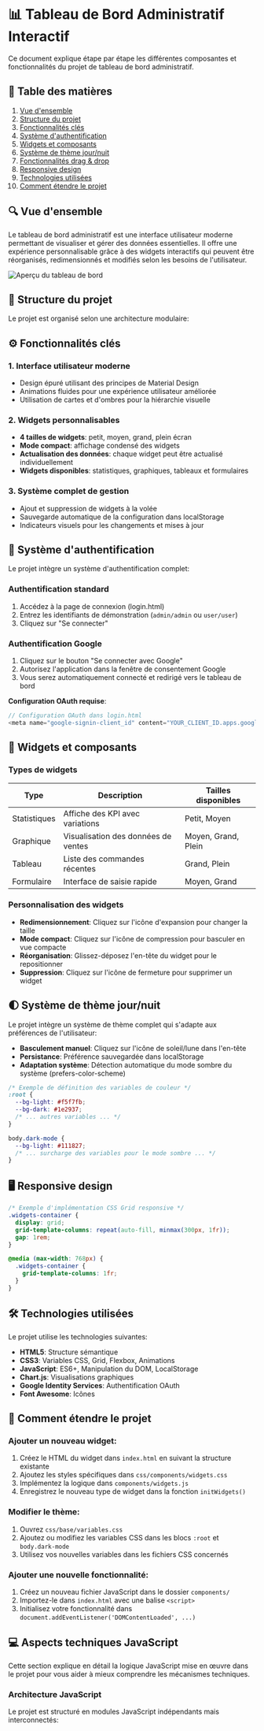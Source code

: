# 📊 Tableau de Bord Administratif Interactif

Ce document explique étape par étape les différentes composantes et fonctionnalités du projet de tableau de bord administratif.

## 📝 Table des matières

1. [Vue d'ensemble](#vue-densemble)
2. [Structure du projet](#structure-du-projet)
3. [Fonctionnalités clés](#fonctionnalités-clés)
4. [Système d'authentification](#système-dauthentification)
5. [Widgets et composants](#widgets-et-composants)
6. [Système de thème jour/nuit](#système-de-thème-journuit)
7. [Fonctionnalités drag & drop](#fonctionnalités-drag--drop)
8. [Responsive design](#responsive-design)
9. [Technologies utilisées](#technologies-utilisées)
10. [Comment étendre le projet](#comment-étendre-le-projet)

## 🔍 Vue d'ensemble

Le tableau de bord administratif est une interface utilisateur moderne permettant de visualiser et gérer des données essentielles. Il offre une expérience personnalisable grâce à des widgets interactifs qui peuvent être réorganisés, redimensionnés et modifiés selon les besoins de l'utilisateur.

![Aperçu du tableau de bord](https://via.placeholder.com/800x400?text=Aperçu+du+Tableau+de+Bord)

## 📁 Structure du projet

Le projet est organisé selon une architecture modulaire:

## ⚙️ Fonctionnalités clés

### 1. Interface utilisateur moderne
- Design épuré utilisant des principes de Material Design
- Animations fluides pour une expérience utilisateur améliorée
- Utilisation de cartes et d'ombres pour la hiérarchie visuelle

### 2. Widgets personnalisables
- **4 tailles de widgets**: petit, moyen, grand, plein écran
- **Mode compact**: affichage condensé des widgets
- **Actualisation des données**: chaque widget peut être actualisé individuellement
- **Widgets disponibles**: statistiques, graphiques, tableaux et formulaires

### 3. Système complet de gestion
- Ajout et suppression de widgets à la volée
- Sauvegarde automatique de la configuration dans localStorage
- Indicateurs visuels pour les changements et mises à jour

## 🔐 Système d'authentification

Le projet intègre un système d'authentification complet:

### Authentification standard
1. Accédez à la page de connexion (login.html)
2. Entrez les identifiants de démonstration (`admin/admin` ou `user/user`)
3. Cliquez sur "Se connecter"

### Authentification Google
1. Cliquez sur le bouton "Se connecter avec Google"
2. Autorisez l'application dans la fenêtre de consentement Google
3. Vous serez automatiquement connecté et redirigé vers le tableau de bord

**Configuration OAuth requise**:
```javascript
// Configuration OAuth dans login.html
<meta name="google-signin-client_id" content="YOUR_CLIENT_ID.apps.googleusercontent.com">
```

## 🧩 Widgets et composants

### Types de widgets
| Type        | Description                        | Tailles disponibles |
|-------------|------------------------------------|---------------------|
| Statistiques| Affiche des KPI avec variations    | Petit, Moyen        |
| Graphique   | Visualisation des données de ventes| Moyen, Grand, Plein |
| Tableau     | Liste des commandes récentes       | Grand, Plein        |
| Formulaire  | Interface de saisie rapide         | Moyen, Grand        |

### Personnalisation des widgets
- **Redimensionnement**: Cliquez sur l'icône d'expansion pour changer la taille
- **Mode compact**: Cliquez sur l'icône de compression pour basculer en vue compacte
- **Réorganisation**: Glissez-déposez l'en-tête du widget pour le repositionner
- **Suppression**: Cliquez sur l'icône de fermeture pour supprimer un widget

## 🌓 Système de thème jour/nuit

Le projet intègre un système de thème complet qui s'adapte aux préférences de l'utilisateur:

- **Basculement manuel**: Cliquez sur l'icône de soleil/lune dans l'en-tête
- **Persistance**: Préférence sauvegardée dans localStorage
- **Adaptation système**: Détection automatique du mode sombre du système (prefers-color-scheme)

```css
/* Exemple de définition des variables de couleur */
:root {
  --bg-light: #f5f7fb;
  --bg-dark: #1e2937;
  /* ... autres variables ... */
}

body.dark-mode {
  --bg-light: #111827;
  /* ... surcharge des variables pour le mode sombre ... */
}
```

## 🖥️ Responsive design

```css
/* Exemple d'implémentation CSS Grid responsive */
.widgets-container {
  display: grid;
  grid-template-columns: repeat(auto-fill, minmax(300px, 1fr));
  gap: 1rem;
}

@media (max-width: 768px) {
  .widgets-container {
    grid-template-columns: 1fr;
  }
}
```

## 🛠️ Technologies utilisées

Le projet utilise les technologies suivantes:

- **HTML5**: Structure sémantique
- **CSS3**: Variables CSS, Grid, Flexbox, Animations
- **JavaScript**: ES6+, Manipulation du DOM, LocalStorage
- **Chart.js**: Visualisations graphiques
- **Google Identity Services**: Authentification OAuth
- **Font Awesome**: Icônes

## 🚀 Comment étendre le projet

### Ajouter un nouveau widget:
1. Créez le HTML du widget dans `index.html` en suivant la structure existante
2. Ajoutez les styles spécifiques dans `css/components/widgets.css`
3. Implémentez la logique dans `components/widgets.js`
4. Enregistrez le nouveau type de widget dans la fonction `initWidgets()`

### Modifier le thème:
1. Ouvrez `css/base/variables.css`
2. Ajoutez ou modifiez les variables CSS dans les blocs `:root` et `body.dark-mode`
3. Utilisez vos nouvelles variables dans les fichiers CSS concernés

### Ajouter une nouvelle fonctionnalité:
1. Créez un nouveau fichier JavaScript dans le dossier `components/`
2. Importez-le dans `index.html` avec une balise `<script>`
3. Initialisez votre fonctionnalité dans `document.addEventListener('DOMContentLoaded', ...)`

## 💻 Aspects techniques JavaScript

Cette section explique en détail la logique JavaScript mise en œuvre dans le projet pour vous aider à mieux comprendre les mécanismes techniques.

### Architecture JavaScript

Le projet est structuré en modules JavaScript indépendants mais interconnectés: